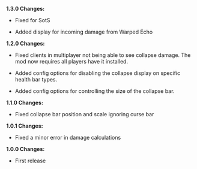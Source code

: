 **1.3.0 Changes:**

* Fixed for SotS

* Added display for incoming damage from Warped Echo

**1.2.0 Changes:**

* Fixed clients in multiplayer not being able to see collapse damage. The mod now requires all players have it installed.

* Added config options for disabling the collapse display on specific health bar types.

* Added config options for controlling the size of the collapse bar.

**1.1.0 Changes:**

* Fixed collapse bar position and scale ignoring curse bar

**1.0.1 Changes:**

* Fixed a minor error in damage calculations

**1.0.0 Changes:**

* First release